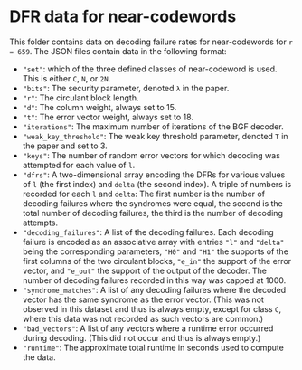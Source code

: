# DFR data for near-codewords

This folder contains data on decoding failure rates for near-codewords for `r = 659`. The JSON files contain data in the following format:

* `"set"`: which of the three defined classes of near-codeword is used. This is either `C`, `N`, or `2N`.
* `"bits"`: The security parameter, denoted `λ` in the paper.
* `"r"`: The circulant block length.
* `"d"`: The column weight, always set to 15.
* `"t"`: The error vector weight, always set to 18.
* `"iterations"`: The maximum number of iterations of the BGF decoder.
* `"weak_key_threshold"`: The weak key threshold parameter, denoted `T` in the paper and set to 3.
* `"keys"`: The number of random error vectors for which decoding was attempted for each value of `l`.
* `"dfrs"`: A two-dimensional array encoding the DFRs for various values of `l` (the first index) and `delta` (the second index). A triple of numbers is recorded for each `l` and `delta`: The first number is the number of decoding failures where the syndromes were equal, the second is the total number of decoding failures, the third is the number of decoding attempts.
* `"decoding_failures"`: A list of the decoding failures. Each decoding failure is encoded as an associative array with entries `"l"` and `"delta"` being the corresponding parameters, `"H0"` and `"H1"` the supports of the first columns of the two circulant blocks, `"e_in"` the support of the error vector, and `"e_out"` the support of the output of the decoder. The number of decoding failures recorded in this way was capped at 1000.
* `"syndrome_matches"`: A list of any decoding failures where the decoded vector has the same syndrome as the error vector. (This was not observed in this dataset and thus is always empty, except for class `C`, where this data was not recorded as such vectors are common.)
* `"bad_vectors"`: A list of any vectors where a runtime error occurred during decoding. (This did not occur and thus is always empty.)
* `"runtime"`: The approximate total runtime in seconds used to compute the data.
